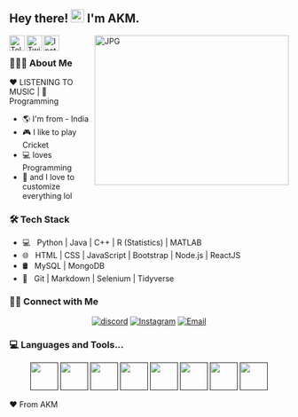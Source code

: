 <h2> Hey there! <img src="https://raw.githubusercontent.com/MartinHeinz/MartinHeinz/master/wave.gif" width="24px">
 I'm AKM.</h2>

<a href="https://discord.gg/CV85JeY">
  <img align="left" alt="Telegram" width="28px" src="https://cdn.jsdelivr.net/npm/simple-icons@v3/icons/discord.svg" />
</a>
<a href="https://twitter.com/ArtsByAKM?t=5uaHV7RkXMEQKHTRyldqCw&s=09">
  <img align="left" alt="Twitter" width="28px" src="https://cdn.jsdelivr.net/npm/simple-icons@v3/icons/twitter.svg" />
</a>
<a href="https://instagram.com/_kunjan01">
  <img align="left" alt="Instagram" width="28px" src="https://cdn.jsdelivr.net/npm/simple-icons@v3/icons/instagram.svg" />
</a>
<img align="right" height="270px" width="350px" alt="JPG" src="https://media.discordapp.net/attachments/804585666469167154/904610837195534336/b93dc1c952e934ca389acd90f964eed7.jpg" />

&nbsp;&nbsp; <h3> 👨🏻‍💻 About Me </h3>
 :heart: LISTENING TO MUSIC  | :blue_heart: Programming

- :earth_americas: I'm from - India
- :video_game: I like to play Cricket
- 💻  loves Programming
- :gem: and I love to customize everything lol

<h3>🛠 Tech Stack</h3>

- 💻 &nbsp; Python | Java | C++ | R (Statistics) | MATLAB
- 🌐 &nbsp; HTML | CSS | JavaScript | Bootstrap | Node.js | ReactJS
- 🛢 &nbsp; MySQL | MongoDB
- 🔧 &nbsp; Git | Markdown | Selenium | Tidyverse


<h3> 🤝🏻 Connect with Me </h3>

<p align="center">
<!--<a href="https://www.adityavsingh.com/"><img alt="Website" src="https://img.shields.io/badge/Website-www.adityavsingh.com-blue?style=flat-square&logo=google-chrome"></a>-->
<a href="https://discord.gg/CV85JeY"><img alt="discord" src="https://img.shields.io/discord/739811034734264422?label=DISCORD&logo=discord&logoColor=fff"></a>
<a href="https://instagram.com/_kunjan01?utm_medium=copy_link"><img alt="Instagram" src="https://img.shields.io/badge/Instagram-kunjan01-blue?style=flat-square&logo=instagram"></a>
<a href="mailto:gmail.com"><img alt="Email" src="https://img.shields.io/badge/Email-AKM-blue?style=flat-square&logo=gmail"></a>
</p>
<h3> 💻 Languages and Tools...</h3>

<p align="center">
<code><a href="" target="_blank"><img height="50" src="https://www.vectorlogo.zone/logos/w3_html5/w3_html5-ar21.svg"></a></code>
<code><a href="" target="_blank"><img height="50" src="https://www.vectorlogo.zone/logos/java/java-horizontal.svg"></a></code>
<code><a href="" target="_blank"><img height="50" src="https://www.vectorlogo.zone/logos/javascript/javascript-horizontal.svg"></a></code>
<code><a href="" target="_blank"><img height="50" src="https://www.vectorlogo.zone/logos/python/python-official.svg"></a></code>
<code><a href="" target="_blank"><img height="50" src="https://www.vectorlogo.zone/logos/ruby-lang/ruby-lang-horizontal.svg"></a></code>
<code><a href="" target="_blank"><img height="50" src="https://www.vectorlogo.zone/logos/netlifyapp_watercss/netlifyapp_watercss-official.svg"></a></code>
<code><a href="" target="_blank"><img height="50" src="https://www.vectorlogo.zone/logos/json/json-ar21.svg"></a></code>
<code><a href="" target="_blank"><img height="50" src="https://www.vectorlogo.zone/logos/php/php-ar21.svg"></a></code>
</p>


❤️ From AKM
